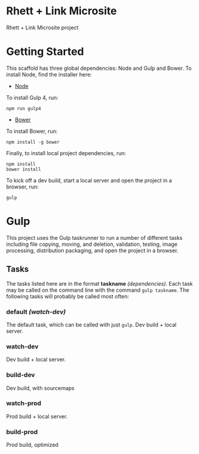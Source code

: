 # Rhett + Link Microsite

Rhett + Link Microsite project

# Getting Started

This scaffold has three global dependencies: Node and Gulp and Bower. To
install Node, find the installer here:

* [Node](https://nodejs.org/)

To install Gulp 4, run:

    npm run gulp4

* [Bower](http://bower.io/)

To install Bower, run:

    npm install -g bower

Finally, to install local project dependencies, run:

    npm install
    bower install

To kick off a dev build, start a local server and open the project in a browser,
run:

    gulp

# Gulp

This project uses the Gulp taskrunner to run a number of different tasks
including file copying, moving, and deletion, validation, testing, image
processing, distribution packaging, and open the project in a browser.

## Tasks

The tasks listed here are in the format __taskname__ *(dependencies)*. Each task
may be called on the command line with the command `gulp taskname`. The
following tasks will probably be called most often:

### default *(watch-dev)*

The default task, which can be called with just `gulp`. Dev build + local
server.

### watch-dev

Dev build + local server.

### build-dev

Dev build, with sourcemaps

### watch-prod

Prod build + local server.

### build-prod

Prod build, optimized
